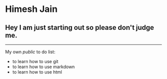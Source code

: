 # Himesh Jain
## Hey I am just starting out so please don't judge me.

---

My own _public_ to do list:
* to learn how to use git
* to learn how to use markdown
* to learn how to use html
